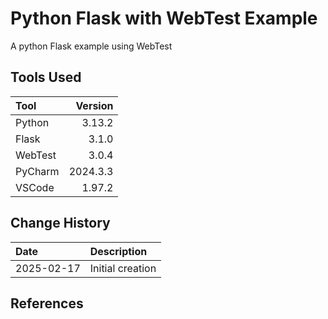 # Python Flask with WebTest Example
A python Flask example using WebTest

## Tools Used

| Tool       |  Version |
|:-----------|---------:|
| Python     |   3.13.2 |
| Flask      |    3.1.0 |
| WebTest    |    3.0.4 |
| PyCharm    | 2024.3.3 |
| VSCode     |   1.97.2 |

## Change History

| Date       | Description      |
|:-----------|:-----------------|
| 2025-02-17 | Initial creation | 

## References
